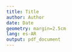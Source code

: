 ```yaml
---
title: Title
author: Author
date: Date
geometry: margin=2.5cm
lang: es-AR
output: pdf_document
---
```

